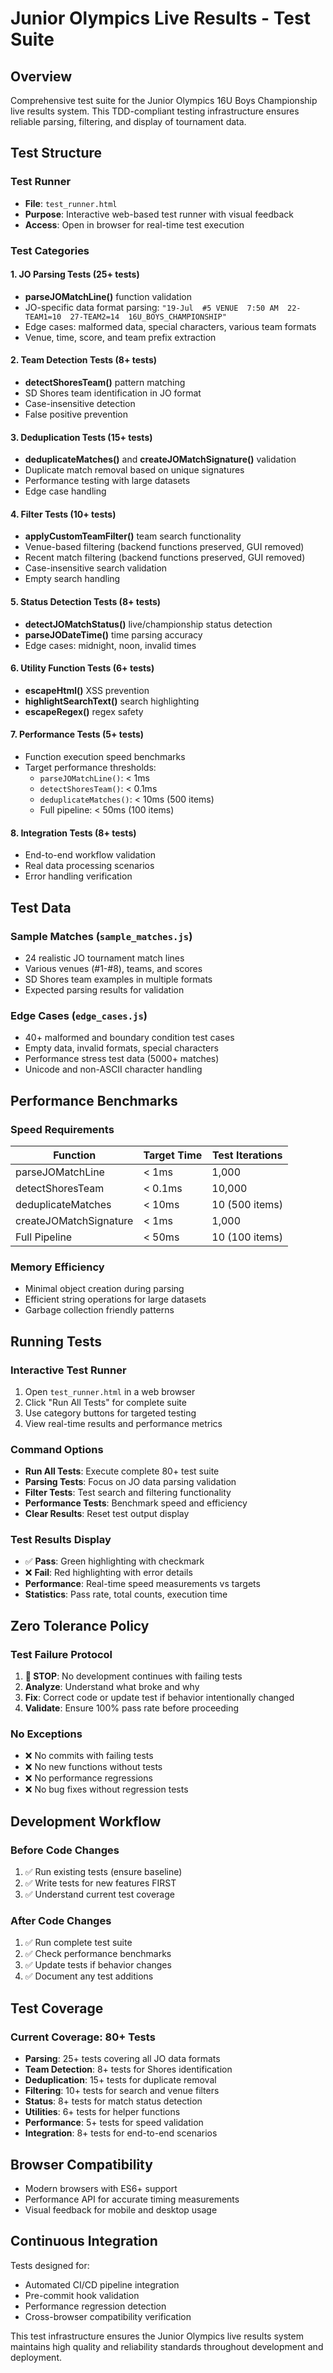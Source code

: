 # Junior Olympics Live Results - Test Suite

## Overview
Comprehensive test suite for the Junior Olympics 16U Boys Championship live results system. This TDD-compliant testing infrastructure ensures reliable parsing, filtering, and display of tournament data.

## Test Structure

### Test Runner
- **File**: `test_runner.html`
- **Purpose**: Interactive web-based test runner with visual feedback
- **Access**: Open in browser for real-time test execution

### Test Categories

#### 1. JO Parsing Tests (25+ tests)
- **parseJOMatchLine()** function validation
- JO-specific data format parsing: `"19-Jul  #5 VENUE  7:50 AM  22-TEAM1=10  27-TEAM2=14  16U_BOYS_CHAMPIONSHIP"`
- Edge cases: malformed data, special characters, various team formats
- Venue, time, score, and team prefix extraction

#### 2. Team Detection Tests (8+ tests)
- **detectShoresTeam()** pattern matching
- SD Shores team identification in JO format
- Case-insensitive detection
- False positive prevention

#### 3. Deduplication Tests (15+ tests)
- **deduplicateMatches()** and **createJOMatchSignature()** validation
- Duplicate match removal based on unique signatures
- Performance testing with large datasets
- Edge case handling

#### 4. Filter Tests (10+ tests)
- **applyCustomTeamFilter()** team search functionality
- Venue-based filtering (backend functions preserved, GUI removed)
- Recent match filtering (backend functions preserved, GUI removed)
- Case-insensitive search validation
- Empty search handling

#### 5. Status Detection Tests (8+ tests)
- **detectJOMatchStatus()** live/championship status detection
- **parseJODateTime()** time parsing accuracy
- Edge cases: midnight, noon, invalid times

#### 6. Utility Function Tests (6+ tests)
- **escapeHtml()** XSS prevention
- **highlightSearchText()** search highlighting
- **escapeRegex()** regex safety

#### 7. Performance Tests (5+ tests)
- Function execution speed benchmarks
- Target performance thresholds:
  - `parseJOMatchLine()`: < 1ms
  - `detectShoresTeam()`: < 0.1ms  
  - `deduplicateMatches()`: < 10ms (500 items)
  - Full pipeline: < 50ms (100 items)

#### 8. Integration Tests (8+ tests)
- End-to-end workflow validation
- Real data processing scenarios
- Error handling verification

## Test Data

### Sample Matches (`sample_matches.js`)
- 24 realistic JO tournament match lines
- Various venues (#1-#8), teams, and scores
- SD Shores team examples in multiple formats
- Expected parsing results for validation

### Edge Cases (`edge_cases.js`)
- 40+ malformed and boundary condition test cases
- Empty data, invalid formats, special characters
- Performance stress test data (5000+ matches)
- Unicode and non-ASCII character handling

## Performance Benchmarks

### Speed Requirements
| Function | Target Time | Test Iterations |
|----------|-------------|-----------------|
| parseJOMatchLine | < 1ms | 1,000 |
| detectShoresTeam | < 0.1ms | 10,000 |
| deduplicateMatches | < 10ms | 10 (500 items) |
| createJOMatchSignature | < 1ms | 1,000 |
| Full Pipeline | < 50ms | 10 (100 items) |

### Memory Efficiency
- Minimal object creation during parsing
- Efficient string operations for large datasets
- Garbage collection friendly patterns

## Running Tests

### Interactive Test Runner
1. Open `test_runner.html` in a web browser
2. Click "Run All Tests" for complete suite
3. Use category buttons for targeted testing
4. View real-time results and performance metrics

### Command Options
- **Run All Tests**: Execute complete 80+ test suite
- **Parsing Tests**: Focus on JO data parsing validation
- **Filter Tests**: Test search and filtering functionality  
- **Performance Tests**: Benchmark speed and efficiency
- **Clear Results**: Reset test output display

### Test Results Display
- ✅ **Pass**: Green highlighting with checkmark
- ❌ **Fail**: Red highlighting with error details
- **Performance**: Real-time speed measurements vs targets
- **Statistics**: Pass rate, total counts, execution time

## Zero Tolerance Policy

### Test Failure Protocol
1. **🛑 STOP**: No development continues with failing tests
2. **Analyze**: Understand what broke and why
3. **Fix**: Correct code or update test if behavior intentionally changed
4. **Validate**: Ensure 100% pass rate before proceeding

### No Exceptions
- ❌ No commits with failing tests
- ❌ No new functions without tests
- ❌ No performance regressions
- ❌ No bug fixes without regression tests

## Development Workflow

### Before Code Changes
1. ✅ Run existing tests (ensure baseline)
2. ✅ Write tests for new features FIRST
3. ✅ Understand current test coverage

### After Code Changes  
1. ✅ Run complete test suite
2. ✅ Check performance benchmarks
3. ✅ Update tests if behavior changes
4. ✅ Document any test additions

## Test Coverage

### Current Coverage: 80+ Tests
- **Parsing**: 25+ tests covering all JO data formats
- **Team Detection**: 8+ tests for Shores identification
- **Deduplication**: 15+ tests for duplicate removal
- **Filtering**: 10+ tests for search and venue filters
- **Status**: 8+ tests for match status detection
- **Utilities**: 6+ tests for helper functions
- **Performance**: 5+ tests for speed validation
- **Integration**: 8+ tests for end-to-end scenarios

## Browser Compatibility
- Modern browsers with ES6+ support
- Performance API for accurate timing measurements
- Visual feedback for mobile and desktop usage

## Continuous Integration
Tests designed for:
- Automated CI/CD pipeline integration
- Pre-commit hook validation
- Performance regression detection
- Cross-browser compatibility verification

This test infrastructure ensures the Junior Olympics live results system maintains high quality and reliability standards throughout development and deployment.
